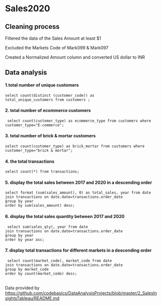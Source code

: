 # Sales2020


<h2>Cleaning process</h2> 
 

<p>Filtered the data of the Sales Amount at least $1</p>
<p>Excluded the Markets Code of Mark099 & Mark097 </p>
<p> Created a Normalized Amount column and converted US dollar to INR </p>

<h2>Data analysis</h2>

<h4>1.total number of unique customers </h4>

<code>select count(distinct (customer_code)) as total_unique_customers from customers ; </code>

<h4>2. total number of ecommerce customers </h4>
<code> select count(customer_type) as ecommerce_type from customers where customer_type="E-commerce"; </code>

<h4>3. total number of brick & mortar customers </h4>
<code>select count(customer_type) as brick_mortar from customers where customer_type="brick & mortar"; </code>

<h4>4. the total transactions </h4>
<code>select count(*) from transactions; </code>
 
 <h4>5. display the total sales between 2017 and 2020 in a descending order</h4>
<code>select format (sum(sales_amount), 0) as total_sales, year from date
join transactions on date.date=transactions.order_date
group by year
order by sum(sales_amount) desc; </code>
 
<h4>6. display the total sales quantity  between 2017 and 2020 </h4>
<code> select sum(sales_qty), year from date
join transactions on date.date=transactions.order_date
group by year
order by year asc; </code>

<h4>7. display total transactions for different markets in a descending order </h4>
<code> select count(market_code), market_code from date
join transactions on date.date=transactions.order_date
group by market_code
order by count(market_code) desc; </code>
<br/>
<br/>



Data provided by https://github.com/codebasics/DataAnalysisProjects/blob/master/2_SalesInsightsTableau/README.md
